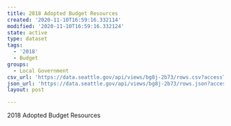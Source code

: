```yaml
---
title: 2018 Adopted Budget Resources
created: '2020-11-10T16:59:16.332114'
modified: '2020-11-10T16:59:16.332124'
state: active
type: dataset
tags:
  - '2018'
  - Budget
groups:
  - Local Government
csv_url: 'https://data.seattle.gov/api/views/bg8j-2b73/rows.csv?accessType=DOWNLOAD'
json_url: 'https://data.seattle.gov/api/views/bg8j-2b73/rows.json?accessType=DOWNLOAD'
layout: post

---
```

2018 Adopted Budget Resources
